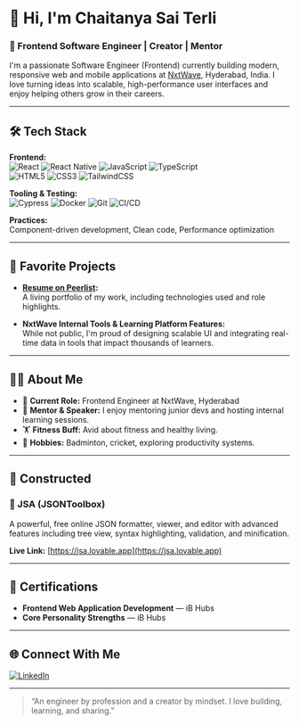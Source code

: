 # 👋 Hi, I'm Chaitanya Sai Terli

### 🚀 Frontend Software Engineer | Creator | Mentor

I'm a passionate Software Engineer (Frontend) currently building modern, responsive web and mobile applications at [NxtWave](https://www.nxtwave.tech), Hyderabad, India. I love turning ideas into scalable, high-performance user interfaces and enjoy helping others grow in their careers.

---

## 🛠️ Tech Stack

**Frontend:**  
![React](https://img.shields.io/badge/-React-61DAFB?logo=react&logoColor=black) 
![React Native](https://img.shields.io/badge/-React%20Native-61DAFB?logo=react&logoColor=black) 
![JavaScript](https://img.shields.io/badge/-JavaScript-F7DF1E?logo=javascript&logoColor=black) 
![TypeScript](https://img.shields.io/badge/-TypeScript-3178C6?logo=typescript&logoColor=white)  
![HTML5](https://img.shields.io/badge/-HTML5-E34F26?logo=html5&logoColor=white) 
![CSS3](https://img.shields.io/badge/-CSS3-1572B6?logo=css3&logoColor=white)
![TailwindCSS](https://img.shields.io/badge/-TailwindCSS-06B6D4?logo=tailwindcss&logoColor=white)

**Tooling & Testing:**  
![Cypress](https://img.shields.io/badge/-Cypress-17202C?logo=cypress&logoColor=white)
![Docker](https://img.shields.io/badge/-Docker-2496ED?logo=docker&logoColor=white)
![Git](https://img.shields.io/badge/-Git-F05032?logo=git&logoColor=white)
![CI/CD](https://img.shields.io/badge/-CI/CD-222222?logo=githubactions&logoColor=white)

**Practices:**  
Component-driven development, Clean code, Performance optimization

---

## 🌟 Favorite Projects

- **[Resume on Peerlist](https://peerlist.io/chaitanya71998):**  
  A living portfolio of my work, including technologies used and role highlights.

- **NxtWave Internal Tools & Learning Platform Features:**  
  While not public, I'm proud of designing scalable UI and integrating real-time data in tools that impact thousands of learners.

---

## 👨‍💻 About Me

- 🏢 **Current Role:** Frontend Engineer at NxtWave, Hyderabad
- 🎤 **Mentor & Speaker:** I enjoy mentoring junior devs and hosting internal learning sessions.
- 🏋️ **Fitness Buff:** Avid about fitness and healthy living.  
- 🏸 **Hobbies:** Badminton, cricket, exploring productivity systems.

---

## 🧱 Constructed

### 🧰 JSA (JSONToolbox)
A powerful, free online JSON formatter, viewer, and editor with advanced features including tree view, syntax highlighting, validation, and minification.

**Live Link:** [https://jsa.lovable.app](https://jsa.lovable.app)

---

## 🏅 Certifications

- **Frontend Web Application Development** — iB Hubs  
- **Core Personality Strengths** — iB Hubs

---

## 🌐 Connect With Me

[![LinkedIn](https://img.shields.io/badge/-LinkedIn-0077B5?logo=linkedin&logoColor=white&style=flat-square)](https://www.linkedin.com/in/chaitanya-sai-terli-1b3038122/)

---

> “An engineer by profession and a creator by mindset. I love building, learning, and sharing.”

